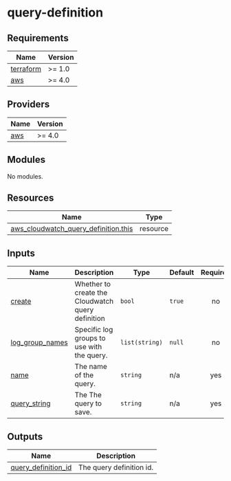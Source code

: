 # query-definition

<!-- BEGINNING OF PRE-COMMIT-TERRAFORM DOCS HOOK -->
## Requirements

| Name | Version |
|------|---------|
| <a name="requirement_terraform"></a> [terraform](#requirement\_terraform) | >= 1.0 |
| <a name="requirement_aws"></a> [aws](#requirement\_aws) | >= 4.0 |

## Providers

| Name | Version |
|------|---------|
| <a name="provider_aws"></a> [aws](#provider\_aws) | >= 4.0 |

## Modules

No modules.

## Resources

| Name | Type |
|------|------|
| [aws_cloudwatch_query_definition.this](https://registry.terraform.io/providers/hashicorp/aws/latest/docs/resources/cloudwatch_query_definition) | resource |

## Inputs

| Name | Description | Type | Default | Required |
|------|-------------|------|---------|:--------:|
| <a name="input_create"></a> [create](#input\_create) | Whether to create the Cloudwatch query definition | `bool` | `true` | no |
| <a name="input_log_group_names"></a> [log\_group\_names](#input\_log\_group\_names) | Specific log groups to use with the query. | `list(string)` | `null` | no |
| <a name="input_name"></a> [name](#input\_name) | The name of the query. | `string` | n/a | yes |
| <a name="input_query_string"></a> [query\_string](#input\_query\_string) | The The query to save. | `string` | n/a | yes |

## Outputs

| Name | Description |
|------|-------------|
| <a name="output_query_definition_id"></a> [query\_definition\_id](#output\_query\_definition\_id) | The query definition id. |
<!-- END OF PRE-COMMIT-TERRAFORM DOCS HOOK -->
